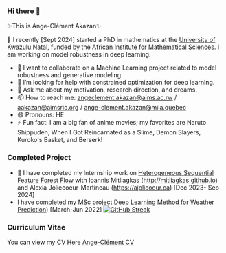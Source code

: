 ### Hi there 👋
✨This is Ange-Clément Akazan✨
<!-- **AngeClementAkazan/AngeClementAkazan** is a ✨ _special_ ✨ repository because its `README.md` (this file) appears on your GitHub profile. -->

<!-- Here are some ideas to get you started: -->
🌱 I recently [Sept 2024] started a PhD in mathematics at the [University of Kwazulu Natal](https://ukzn.ac.za), funded by the [African Institute for Mathematical Sciences](https://aims.ac.rw).  I am working on model robustness in deep learning.
- 👯 I want to collaborate on a Machine Learning project related to model robustness and generative modeling.
- 🤔 I’m looking for help with constrained optimization for deep learning.
- 💬 Ask me about my motivation, research direction, and dreams.
- 📫 How to reach me: angeclement.akazan@aims.ac.rw / aakazan@aimsric.org / ange-clement.akazan@mila.quebec
- 😄 Pronouns: HE
- ⚡ Fun fact: I am a big fan of anime movies; my favorites are Naruto Shippuden, When I Got Reincarnated as a Slime, Demon Slayers, Kuroko's Basket, and Berserk!
### Completed Project
- 🔭 I have completed my Internship work on [Heterogeneous Sequential Feature Forest Flow](https://arxiv.org/abs/2410.15516)  with  Ioannis Mitliagkas (http://mitliagkas.github.io) and Alexia Joliecoeur-Martineau (https://ajolicoeur.ca) [Dec 2023- Sep 2024]
- I have completed my MSc project [Deep Learning Method for Weather Prediction](https://www.researchgate.net/publication/376809738_Deep_Learning_Methods_for_Weather_Prediction)) [March-Jun 2022]
[![GitHub Streak](https://streak-stats.demolab.com/?user=AngeClementAkazan)](https://git.io/streak-stats)
### Curriculum Vitae
You can view my CV Here [Ange-Clément CV](https://github.com/AngeClementAkazan/AngeClementAkazan/Ange_Clément_AKAZAN_CV.pdf)











